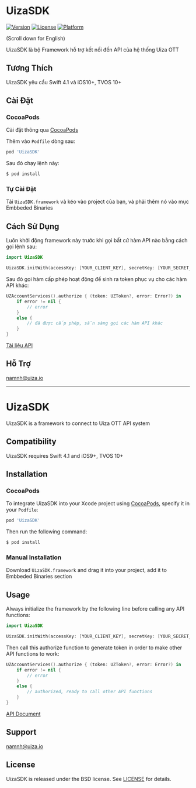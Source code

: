 # UizaSDK
<!-- [![CI Status](http://img.shields.io/travis/uizaio/UizaSDK.svg?style=flat)](https://travis-ci.org/uizaio/UizaSDK) -->
[![Version](https://img.shields.io/cocoapods/v/UizaSDK.svg?style=flat)](http://cocoapods.org/pods/UizaSDK)
[![License](https://img.shields.io/cocoapods/l/UizaSDK.svg?style=flat)](http://cocoapods.org/pods/UizaSDK)
[![Platform](https://img.shields.io/cocoapods/p/UizaSDK.svg?style=flat)](http://cocoapods.org/pods/UizaSDK)

(Scroll down for English)

UizaSDK là bộ Framework hỗ trợ kết nối đến API của hệ thống Uiza OTT

## Tương Thích

UizaSDK yêu cầu Swift 4.1 và iOS10+, TVOS 10+

## Cài Đặt


### CocoaPods

Cài đặt thông qua [CocoaPods](http://cocoapods.org)

Thêm vào `Podfile` dòng sau:

```ruby
pod 'UizaSDK'
```

Sau đó chạy lệnh này:

```bash
$ pod install
```

### Tự Cài Đặt

Tải `UizaSDK.framework` và kéo vào project của bạn, và phải thêm nó vào mục Embbeded Binaries

## Cách Sử Dụng

Luôn khởi động framework này trước khi gọi bất cứ hàm API nào bằng cách gọi lệnh sau:

``` swift
import UizaSDK

UizaSDK.initWith(accessKey: [YOUR_CLIENT_KEY], secretKey: [YOUR_SECRET_KEY], enviroment: .production)
```

Sau đó gọi hàm cấp phép hoạt động để sinh ra token phục vụ cho các hàm API khác:

``` swift
UZAccountServices().authorize { (token: UZToken?, error: Error?) in
	if error != nil {
		// error
	}
	else {
		// đã được cấp phép, sẵn sàng gọi các hàm API khác
	}
}
```

[Tài liệu API](https://uizaio.github.io/uiza-sdk-player-ios/)

## Hỗ Trợ
namnh@uiza.io

----------------------------------------------------------------

# UizaSDK

UizaSDK is a framework to connect to Uiza OTT API system

## Compatibility

UizaSDK requires Swift 4.1 and iOS9+, TVOS 10+

## Installation


### CocoaPods

To integrate UizaSDK into your Xcode project using [CocoaPods](http://cocoapods.org), specify it in your `Podfile`:

```ruby
pod 'UizaSDK'
```

Then run the following command:

```bash
$ pod install
```

### Manual Installation

Download `UizaSDK.framework` and drag it into your project, add it to Embbeded Binaries section

## Usage

Always initialize the framework by the following line before calling any API functions:

``` swift
import UizaSDK

UizaSDK.initWith(accessKey: [YOUR_CLIENT_KEY], secretKey: [YOUR_SECRET_KEY], enviroment: .production)
```

Then call this authorize function to generate token in order to make other API functions to work:

``` swift
UZAccountServices().authorize { (token: UZToken?, error: Error?) in
	if error != nil {
		// error
	}
	else {
		// authorized, ready to call other API functions
	}
}
```

[API Document](https://uizaio.github.io/uiza-sdk-player-ios/)

## Support
namnh@uiza.io

## License

UizaSDK is released under the BSD license. See [LICENSE](https://github.com/uizaio/uiza-sdk-player-ios/blob/master/LICENSE) for details.
